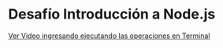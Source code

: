 # Desafío Introducción a Node.js



[Ver Video ingresando ejecutando las operaciones en Terminal](https://youtube.com/shorts/gZSKUGyZmxg)